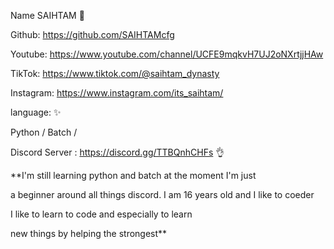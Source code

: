Name SAIHTAM 🍇

Github: https://github.com/SAIHTAMcfg

Youtube: https://www.youtube.com/channel/UCFE9mqkvH7UJ2oNXrtjjHAw

TikTok: https://www.tiktok.com/@saihtam_dynasty

Instagram: https://www.instagram.com/its_saihtam/


language: ✨

Python /
Batch  /



Discord Server : https://discord.gg/TTBQnhCHFs 👌




**I'm still learning python and batch at the moment I'm just 

a beginner around all things discord. I am 16 years old and I like to coeder

I like to learn to code and especially to learn

new things by helping the strongest**
